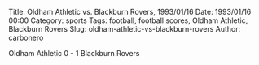 Title: Oldham Athletic vs. Blackburn Rovers, 1993/01/16
Date: 1993/01/16 00:00
Category: sports
Tags: football, football scores, Oldham Athletic, Blackburn Rovers
Slug: oldham-athletic-vs-blackburn-rovers
Author: carbonero


Oldham Athletic 0 - 1 Blackburn Rovers
